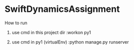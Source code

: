 # SwiftDynamicsAssignment

How to run

1. use cmd in this project dir :workon py1

2. use cmd in py1 (virtualEnv) :python manage.py runserver
